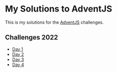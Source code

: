 # My Solutions to AdventJS

This is my solutions for the [AdventJS](https://adventjs.dev/) challenges.

## Challenges 2022

- [Day 1](./2022/day1/day1.md)
- [Day 2](./2022/day2/day2.md)
- [Day 3](./2022/day3/day3.md)
- [Day 4](./2022/day4/day4.md)
